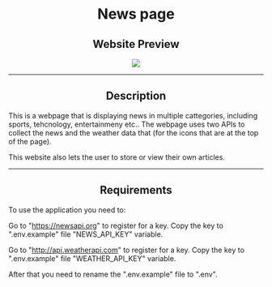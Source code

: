 <h1 align="center"> News page </h1>
<h2 align="center"> Website Preview </h2>
<p align="center">
  <img src="https://user-images.githubusercontent.com/102956031/188484822-4dfe4b8f-7b82-42ca-a96f-c011d9c0f2b2.gif">
</p>

---
<h2 align="center"> Description </h2>

This is a webpage that is displaying news in multiple cattegories, including sports, tehcnology, entertainmeny etc..
The webpage uses two APIs to collect the news and the weather data that (for the icons that are at the top of the page).

This website also lets the user to store or view their own articles.

---

<h2 align="center"> Requirements </h2>

To use the application you need to:

Go to "https://newsapi.org" to register for a key.
Copy the key to ".env.example" file "NEWS_API_KEY" variable.

Go to "http://api.weatherapi.com" to register for a key.
Copy the key to ".env.example" file "WEATHER_API_KEY" variable.

After that you need to rename the ".env.example" file to ".env".



